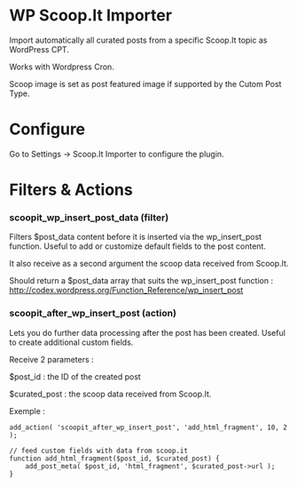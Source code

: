 # WP Scoop.It Importer

Import automatically all curated posts from a specific Scoop.It topic as WordPress CPT.

Works with Wordpress Cron.

Scoop image is set as post featured image if supported by the Cutom Post Type.



# Configure

Go to Settings -> Scoop.It Importer to configure the plugin.


# Filters & Actions


### scoopit_wp_insert_post_data (filter)
Filters $post_data content before it is inserted via the wp_insert_post function.
Useful to add or customize default fields to the post content.

It also receive as a second argument the scoop data received from Scoop.It. 

Should return a $post_data array that suits the wp_insert_post function : http://codex.wordpress.org/Function_Reference/wp_insert_post



###  scoopit_after_wp_insert_post (action)

Lets you do further data processing after the post has been created.
Useful to create additional custom fields.

Receive 2 parameters :

$post_id : the ID of the created post

$curated_post : the scoop data received from Scoop.It. 


Exemple : 

    add_action( 'scoopit_after_wp_insert_post', 'add_html_fragment', 10, 2 );
    
    // feed custom fields with data from scoop.it
    function add_html_fragment($post_id, $curated_post) {
        add_post_meta( $post_id, 'html_fragment', $curated_post->url );
    }